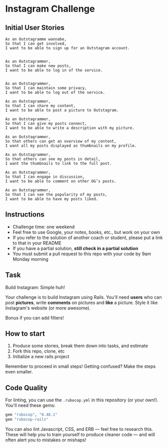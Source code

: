 Instagram Challenge
===================

## Initial User Stories

```
As an Outstagramme wannabe,
So that I can get involved,
I want to be able to sign up for an Outstagram account.


As an Outstagrammer,
So that I can make new posts,
I want to be able to log in of the service.


As an Outstagrammer,
So that I can maintain some privacy,
I want to be able to log out of the service.

As an Outstagrammer,
So that I can share my content,
I want to be able to post a picture to Outstagram.

As an Outstagrammer,
So that I can give my posts connect,
I want to be able to write a description with my picture.

As an Outstagrammer,
So that others can get an overview of my content,
I want all my posts displayed as thumbnails on my profile.

As an Outstagrammer,
So that others can see my posts in detail,
I want the thumbnails to link to the full post.

As an Outstagrammer,
So that I can engage in discussion,
I want to be able to comment on other OG’s posts.

As an Outstagrammer,
So that I can see the popularity of my posts,
I want to be able to have my posts liked.
```

## Instructions

* Challenge time: one weekend
* Feel free to use Google, your notes, books, etc., but work on your own
* If you refer to the solution of another coach or student, please put a link to that in your README
* If you have a partial solution, **still check in a partial solution**
* You must submit a pull request to this repo with your code by 9am Monday morning

## Task

Build Instagram: Simple huh!

Your challenge is to build Instagram using Rails. You'll need **users** who can post **pictures**, write **comments** on pictures and **like** a picture. Style it like Instagram's website (or more awesome).

Bonus if you can add filters!

## How to start

1. Produce some stories, break them down into tasks, and estimate
2. Fork this repo, clone, etc
3. Initialize a new rails project

Remember to proceed in small steps! Getting confused? Make the steps even smaller.

## Code Quality

For linting, you can use the `.rubocop.yml` in this repository (or your own!).
You'll need these gems:

```ruby
gem "rubocop", "0.48.1"
gem "rubocop-rails"
```

You can also lint Javascript, CSS, and ERB — feel free to research this. These
will help you to train yourself to produce cleaner code — and will often alert
you to mistakes or mishaps!
